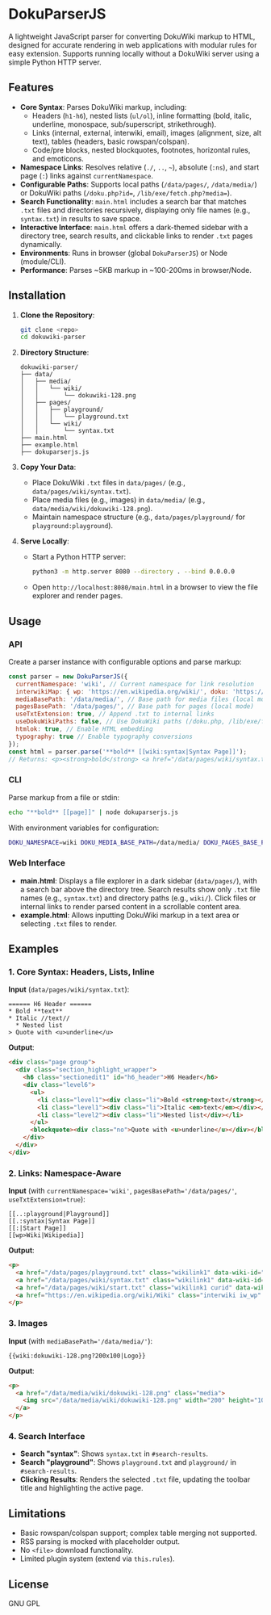 
# DokuParserJS

A lightweight JavaScript parser for converting DokuWiki markup to HTML, designed for accurate rendering in web applications with modular rules for easy extension. Supports running locally without a DokuWiki server using a simple Python HTTP server.

## Features

- **Core Syntax**: Parses DokuWiki markup, including:
  - Headers (`h1-h6`), nested lists (`ul/ol`), inline formatting (bold, italic, underline, monospace, sub/superscript, strikethrough).
  - Links (internal, external, interwiki, email), images (alignment, size, alt text), tables (headers, basic rowspan/colspan).
  - Code/pre blocks, nested blockquotes, footnotes, horizontal rules, and emoticons.
- **Namespace Links**: Resolves relative (`./`, `..`, `~`), absolute (`:ns`), and start page (`:`) links against `currentNamespace`.
- **Configurable Paths**: Supports local paths (`/data/pages/`, `/data/media/`) or DokuWiki paths (`/doku.php?id=`, `/lib/exe/fetch.php?media=`).
- **Search Functionality**: `main.html` includes a search bar that matches `.txt` files and directories recursively, displaying only file names (e.g., `syntax.txt`) in results to save space.
- **Interactive Interface**: `main.html` offers a dark-themed sidebar with a directory tree, search results, and clickable links to render `.txt` pages dynamically.
- **Environments**: Runs in browser (global `DokuParserJS`) or Node (module/CLI).
- **Performance**: Parses ~5KB markup in ~100-200ms in browser/Node.

## Installation

1. **Clone the Repository**:
   ```bash
   git clone <repo>
   cd dokuwiki-parser
   ```

2. **Directory Structure**:
   ```
   dokuwiki-parser/
   ├── data/
   │   ├── media/
   │   │   └── wiki/
   │   │       └── dokuwiki-128.png
   │   ├── pages/
   │   │   ├── playground/
   │   │   │   └── playground.txt
   │   │   └── wiki/
   │   │       └── syntax.txt
   ├── main.html
   ├── example.html
   ├── dokuparserjs.js
   ```

3. **Copy Your Data**:
   - Place DokuWiki `.txt` files in `data/pages/` (e.g., `data/pages/wiki/syntax.txt`).
   - Place media files (e.g., images) in `data/media/` (e.g., `data/media/wiki/dokuwiki-128.png`).
   - Maintain namespace structure (e.g., `data/pages/playground/` for `playground:playground`).

4. **Serve Locally**:
   - Start a Python HTTP server:
     ```bash
     python3 -m http.server 8080 --directory . --bind 0.0.0.0
     ```
   - Open `http://localhost:8080/main.html` in a browser to view the file explorer and render pages.

## Usage

### API
Create a parser instance with configurable options and parse markup:

```javascript
const parser = new DokuParserJS({
  currentNamespace: 'wiki', // Current namespace for link resolution
  interwikiMap: { wp: 'https://en.wikipedia.org/wiki/', doku: 'https://www.dokuwiki.org/' }, // Interwiki URL mappings
  mediaBasePath: '/data/media/', // Base path for media files (local mode)
  pagesBasePath: '/data/pages/', // Base path for pages (local mode)
  useTxtExtension: true, // Append .txt to internal links
  useDokuWikiPaths: false, // Use DokuWiki paths (/doku.php, /lib/exe/fetch.php)
  htmlok: true, // Enable HTML embedding
  typography: true // Enable typography conversions
});
const html = parser.parse('**bold** [[wiki:syntax|Syntax Page]]');
// Returns: <p><strong>bold</strong> <a href="/data/pages/wiki/syntax.txt" class="wikilink1" ...>Syntax Page</a></p>
```

### CLI
Parse markup from a file or stdin:

```bash
echo "**bold** [[page]]" | node dokuparserjs.js
```

With environment variables for configuration:

```bash
DOKU_NAMESPACE=wiki DOKU_MEDIA_BASE_PATH=/data/media/ DOKU_PAGES_BASE_PATH=/data/pages/ DOKU_USE_TXT_EXTENSION=true cat data/pages/wiki/syntax.txt | node dokuparserjs.js > output.html
```

### Web Interface
- **main.html**: Displays a file explorer in a dark sidebar (`data/pages/`), with a search bar above the directory tree. Search results show only `.txt` file names (e.g., `syntax.txt`) and directory paths (e.g., `wiki/`). Click files or internal links to render parsed content in a scrollable content area.
- **example.html**: Allows inputting DokuWiki markup in a text area or selecting `.txt` files to render.

## Examples

### 1. Core Syntax: Headers, Lists, Inline
**Input** (`data/pages/wiki/syntax.txt`):
```
====== H6 Header ======
* Bold **text**
* Italic //text//
  * Nested list
> Quote with <u>underline</u>
```

**Output**:
```html
<div class="page group">
  <div class="section_highlight_wrapper">
    <h6 class="sectionedit1" id="h6_header">H6 Header</h6>
    <div class="level6">
      <ul>
        <li class="level1"><div class="li">Bold <strong>text</strong></div></li>
        <li class="level1"><div class="li">Italic <em>text</em></div></li>
        <li class="level2"><div class="li">Nested list</div></li>
      </ul>
      <blockquote><div class="no">Quote with <u>underline</u></div></blockquote>
    </div>
  </div>
</div>
```

### 2. Links: Namespace-Aware
**Input** (with `currentNamespace='wiki'`, `pagesBasePath='/data/pages/'`, `useTxtExtension=true`):
```
[[..:playground|Playground]]
[[.:syntax|Syntax Page]]
[[:|Start Page]]
[[wp>Wiki|Wikipedia]]
```

**Output**:
```html
<p>
  <a href="/data/pages/playground.txt" class="wikilink1" data-wiki-id="..:playground">Playground</a>
  <a href="/data/pages/wiki/syntax.txt" class="wikilink1" data-wiki-id=".:syntax">Syntax Page</a>
  <a href="/data/pages/wiki/start.txt" class="wikilink1 curid" data-wiki-id=":">Start Page</a>
  <a href="https://en.wikipedia.org/wiki/Wiki" class="interwiki iw_wp" title="https://en.wikipedia.org/wiki/Wiki" data-wiki-id="wp:Wiki">Wikipedia</a>
</p>
```

### 3. Images
**Input** (with `mediaBasePath='/data/media/'`):
```
{{wiki:dokuwiki-128.png?200x100|Logo}}
```

**Output**:
```html
<p>
  <a href="/data/media/wiki/dokuwiki-128.png" class="media">
    <img src="/data/media/wiki/dokuwiki-128.png" width="200" height="100" alt="Logo" class="mediacenter" loading="lazy">
  </a>
</p>
```

### 4. Search Interface
- **Search "syntax"**: Shows `syntax.txt` in `#search-results`.
- **Search "playground"**: Shows `playground.txt` and `playground/` in `#search-results`.
- **Clicking Results**: Renders the selected `.txt` file, updating the toolbar title and highlighting the active page.

## Limitations
- Basic rowspan/colspan support; complex table merging not supported.
- RSS parsing is mocked with placeholder output.
- No `<file>` download functionality.
- Limited plugin system (extend via `this.rules`).

## License
GNU GPL
